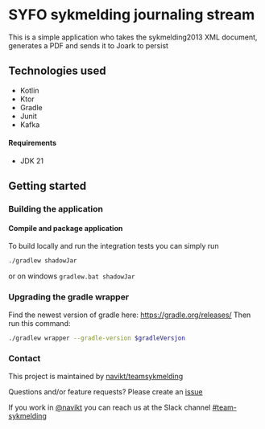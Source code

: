# SYFO sykmelding journaling stream
This is a simple application who takes the sykmelding2013 XML document, generates a PDF and sends it to Joark to
persist

## Technologies used
* Kotlin
* Ktor
* Gradle
* Junit
* Kafka

#### Requirements

* JDK 21

## Getting started
### Building the application
#### Compile and package application
To build locally and run the integration tests you can simply run
``` bash 
./gradlew shadowJar
```
or  on windows 
`gradlew.bat shadowJar`


### Upgrading the gradle wrapper
Find the newest version of gradle here: https://gradle.org/releases/ Then run this command:

``` bash
./gradlew wrapper --gradle-version $gradleVersjon
```

### Contact

This project is maintained by [navikt/teamsykmelding](CODEOWNERS)

Questions and/or feature requests? Please create an [issue](https://github.com/navikt/syfosmsak-stream/issues)

If you work in [@navikt](https://github.com/navikt) you can reach us at the Slack
channel [#team-sykmelding](https://nav-it.slack.com/archives/CMA3XV997)
